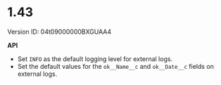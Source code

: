 # 1.43

Version ID: 04t09000000BXGUAA4

**API**

-   Set `INFO` as the default logging level for external logs.
-   Set the default values for the `ok__Name__c` and `ok__Date__c` fields on
    external logs.
